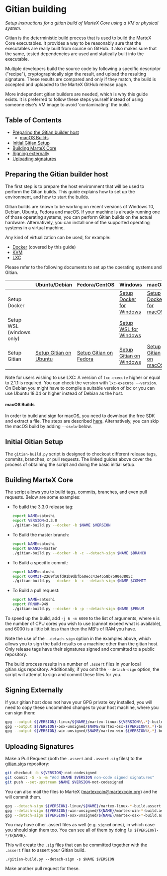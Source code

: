 Gitian building
================

*Setup instructions for a gitian build of MarteX Core using a VM or physical system.*

Gitian is the deterministic build process that is used to build the MarteX
Core executables. It provides a way to be reasonably sure that the
executables are really built from source on GitHub. It also makes sure that
the same, tested dependencies are used and statically built into the executable.

Multiple developers build the source code by following a specific descriptor
("recipe"), cryptographically sign the result, and upload the resulting signature.
These results are compared and only if they match, the build is accepted and uploaded
to the MarteX GitHub release page.

More independent gitian builders are needed, which is why this guide exists.
It is preferred to follow these steps yourself instead of using someone else's
VM image to avoid 'contaminating' the build.

Table of Contents
------------------

- [Preparing the Gitian builder host](#preparing-the-gitian-builder-host)
  - [macOS Builds](#macos-builds)
- [Initial Gitian Setup](#initial-gitian-setup)
- [Building MarteX Core](#building-martex-core)
- [Signing externally](#signing-externally)
- [Uploading signatures](#uploading-signatures)

Preparing the Gitian builder host
---------------------------------

The first step is to prepare the host environment that will be used to perform the Gitian builds.
This guide explains how to set up the environment, and how to start the builds.

Gitian builds are known to be working on recent versions of Windows 10, Debian, Ubuntu, Fedora and macOS.
If your machine is already running one of those operating systems, you can perform Gitian builds on the actual hardware.
Alternatively, you can install one of the supported operating systems in a virtual machine.

Any kind of virtualization can be used, for example:
- [Docker](https://www.docker.com/) (covered by this guide)
- [KVM](http://www.linux-kvm.org/page/Main_Page)
- [LXC](https://linuxcontainers.org/)

Please refer to the following documents to set up the operating systems and Gitian.

|                          | Ubuntu/Debian                                                      | Fedora/CentOS                                                      | Windows                                                               | macOS
|--------------------------|--------------------------------------------------------------------|--------------------------------------------------------------------|-----------------------------------------------------------------------|----------------------------------------------------------------
| Setup Docker             |                                                                    |                                                                    | [Setup Docker for Windows](./gitian-building/docker-setup-windows.md) | [Setup Docker for macOS](./gitian-building/docker-setup-mac.md)
| Setup WSL (windows only) |                                                                    |                                                                    | [Setup WSL for Windows](./gitian-building/wsl-setup-windows.md)       |
| Setup Gitian             | [Setup Gitian on Ubuntu](./gitian-building/gitian-setup-ubuntu.md) | [Setup Gitian on Fedora](./gitian-building/gitian-setup-fedora.md) | [Setup Gitian on Windows](./gitian-building/gitian-setup-windows.md)  | [Setup Gitian on macOS](./gitian-building/gitian-setup-mac.md)

Note for users wishing to use LXC: A version of `lxc-execute` higher or equal to 2.1.1 is required.
You can check the version with `lxc-execute --version`.
On Debian you might have to compile a suitable version of lxc or you can use Ubuntu 18.04 or higher instead of Debian as the host.

#### macOS Builds

In order to build and sign for macOS, you need to download the free SDK and extract a file. The steps are described [here](./gitian-building/gitian-building-mac-os-sdk.md). Alternatively, you can skip the macOS build by adding `--os=lw` below.

Initial Gitian Setup
--------------------

The `gitian-build.py` script is designed to checkout different release tags, commits, branches, or pull requests. The linked guides above cover the process of obtaining the script and doing the basic initial setup.

Building MarteX Core
--------------------

The script allows you to build tags, commits, branches, and even pull requests. Below are some examples:

* To build the 3.3.0 release tag:
    ```bash
    export NAME=satoshi
    export VERSION=3.3.0
    ./gitian-build.py --docker -b $NAME $VERSION
    ```
* To Build the master branch:
    ```bash
    export NAME=satoshi
    export BRANCH=master
    ./gitian-build.py --docker -b -c --detach-sign $NAME $BRANCH
    ```
* To Build a specific commit:
    ```bash
    export NAME=satoshi
    export COMMIT=2269f10fd91b9dbfba0ecc43e4558b7590e3805c
    ./gitian-build.py --docker -b -c --detach-sign $NAME $COMMIT
    ```
* To Build a pull request:
    ```bash
    export NAME=satoshi
    export PRNUM=949
    ./gitian-build.py --docker -b -p --detach-sign $NAME $PRNUM
    ```
To speed up the build, add `-j 6 -m 6000` to the list of arguments, where `6` is the number of CPU cores you wish to use (cannot exceed what is available), and 6000 is a little bit less than then the MB's of RAM you have.

Note the use of the `--detach-sign` option in the examples above, which allows you to sign the build results on a machine other than the gitian host. Only release tags have their signatures signed and committed to a public repository.

The build process results in a number of `.assert` files in your local gitian.sigs repository. Additionally, if you omit the `--detach-sign` option, the script will attempt to sign and commit these files for you.

Signing Externally
--------------------

If your gitian host does not have your GPG private key installed, you will need to copy these uncommited changes to your host machine, where you can sign them:

```bash
gpg --output ${VERSION}-linux/${NAME}/martex-linux-${VERSION%\.*}-build.assert.sig --detach-sign ${VERSION}-linux/$NAME/martex-linux-${VERSION%\.*}-build.assert
gpg --output ${VERSION}-osx-unsigned/$NAME/martex-osx-${VERSION%\.*}-build.assert.sig --detach-sign ${VERSION}-osx-unsigned/$NAME/martex-osx-${VERSION%\.*}-build.assert
gpg --output ${VERSION}-win-unsigned/$NAME/martex-win-${VERSION%\.*}-build.assert.sig --detach-sign ${VERSION}-win-unsigned/$NAME/martex-win-${VERSION%\.*}-build.assert
```

Uploading Signatures
--------------------
Make a Pull Request (both the `.assert` and `.assert.sig` files) to the
[gitian.sigs](https://github.com/martex-project/gitian.sigs/) repository:

```bash
git checkout -b ${VERSION}-not-codesigned
git commit -S -a -m "Add $NAME $VERSION non-code signed signatures"
git push --set-upstream $NAME $VERSION-not-codesigned
```

You can also mail the files to MarteX (martexcoin@martexcoin.org) and he will commit them.

```bash
gpg --detach-sign ${VERSION}-linux/${NAME}/martex-linux-*-build.assert
gpg --detach-sign ${VERSION}-win-unsigned/${NAME}/martex-win-*-build.assert
gpg --detach-sign ${VERSION}-osx-unsigned/${NAME}/martex-osx-*-build.assert
```

You may have other .assert files as well (e.g. `signed` ones), in which case you should sign them too. You can see all of them by doing `ls ${VERSION}-*/${NAME}`.

This will create the `.sig` files that can be committed together with the `.assert` files to assert your
Gitian build.

 `./gitian-build.py --detach-sign -s $NAME $VERSION`

Make another pull request for these.
